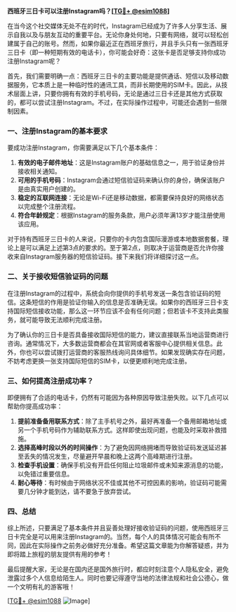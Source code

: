 **西班牙三日卡可以注册Instagram吗？[[TG💪+ @esim1088](https://t.me/s/esim1088)]**

在当今这个社交媒体无处不在的时代，Instagram已经成为了许多人分享生活、展示自我以及与朋友互动的重要平台。无论你身处何地，只要有网络，就可以轻松创建属于自己的账号。然而，如果你最近正在西班牙旅行，并且手头只有一张西班牙三日卡（即一种短期有效的电话卡），你可能会好奇：这张卡是否足够支持你成功注册Instagram呢？

首先，我们需要明确一点：西班牙三日卡的主要功能是提供通话、短信以及移动数据服务，它本质上是一种临时性的通讯工具，而非长期使用的SIM卡。因此，从技术层面上讲，只要你拥有有效的手机号码，无论是通过三日卡还是其他方式获取的，都可以尝试注册Instagram。不过，在实际操作过程中，可能还会遇到一些限制因素。

### 一、注册Instagram的基本要求

要成功注册Instagram，你需要满足以下几个基本条件：

1. **有效的电子邮件地址**：这是Instagram账户的基础信息之一，用于验证身份并接收相关通知。
2. **可用的手机号码**：Instagram会通过短信验证码来确认你的身份，确保该账户是由真实用户创建的。
3. **稳定的互联网连接**：无论是Wi-Fi还是移动数据，都需要保持良好的网络状态以完成整个注册流程。
4. **符合年龄规定**：根据Instagram的服务条款，用户必须年满13岁才能注册使用该应用。

对于持有西班牙三日卡的人来说，只要你的卡内包含国际漫游或本地数据套餐，理论上是可以满足上述第3点的要求的。至于第2点，则取决于运营商是否允许你接收来自Instagram服务器的短信验证码。接下来我们将详细探讨这一点。

### 二、关于接收短信验证码的问题

在注册Instagram的过程中，系统会向你提供的手机号发送一条包含验证码的短信。这条短信的作用是验证你输入的信息是否准确无误。如果你的西班牙三日卡支持国际短信接收功能，那么这一环节应该不会有任何问题；但若该卡不支持此类服务，就可能导致无法顺利完成注册。

为了确认你的三日卡是否具备接收国际短信的能力，建议直接联系当地运营商进行咨询。通常情况下，大多数运营商都会在其官网或者客服中心提供相关信息。此外，你也可以尝试拨打运营商的客服热线询问具体细节。如果发现确实存在问题，不妨考虑更换一张支持国际短信的SIM卡，以便更顺利地完成注册。

### 三、如何提高注册成功率？

即便拥有了合适的电话卡，仍然有可能因为各种原因导致注册失败。以下几点可以帮助你提高成功率：

1. **提前准备备用联系方式**：除了主手机号之外，最好再准备一个备用邮箱地址或另一个手机号码作为辅助联系方式。这样即使出现问题，也能及时采取补救措施。
2. **选择高峰时段以外的时间操作**：为了避免因网络拥堵而导致验证码发送延迟甚至丢失的情况发生，尽量避开早晨和晚上这两个高峰期进行注册。
3. **检查手机设置**：确保手机没有开启任何阻止垃圾邮件或未知来源消息的功能，以免错过重要信息。
4. **耐心等待**：有时候由于网络状况不佳或其他不可控因素的影响，验证码可能需要几分钟才能到达，请不要急于放弃尝试。

### 四、总结

综上所述，只要满足了基本条件并且妥善处理好接收验证码的问题，使用西班牙三日卡完全是可以用来注册Instagram的。当然，每个人的具体情况可能会有所不同，因此在实际操作之前务必做好充分准备。希望这篇文章能为你解答疑惑，并为即将踏上旅程的朋友提供有用的参考！

最后提醒大家，无论是在国内还是国外旅行时，都应时刻注意个人隐私安全，避免泄露过多个人信息给陌生人。同时也要记得遵守当地的法律法规和社会公德心，做一个文明有礼的游客哦！

[[TG💪+ @esim1088](https://t.me/s/esim1088) ![Image](https://i.postimg.cc/4NQfJmqS/Snipaste-2025-05-13-00-14-12.png)]